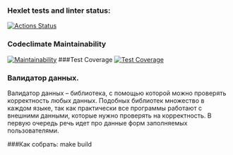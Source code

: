 ### Hexlet tests and linter status:
[![Actions Status](https://github.com/L30PRD/java-project-78/actions/workflows/hexlet-check.yml/badge.svg)](https://github.com/L30PRD/java-project-78/actions)
### Codeclimate Maintainability
[![Maintainability](https://api.codeclimate.com/v1/badges/3057497d54d5c9287009/maintainability)](https://codeclimate.com/github/L30PRD/java-project-78/maintainability)
###Test Coverage
[![Test Coverage](https://api.codeclimate.com/v1/badges/3057497d54d5c9287009/test_coverage)](https://codeclimate.com/github/L30PRD/java-project-78/test_coverage)

### Валидатор данных.
Валидатор данных – библиотека, с помощью которой можно проверять корректность любых данных. Подобных библиотек множество в каждом языке, так как практически все программы работают с внешними данными, которые нужно проверять на корректность. В первую очередь речь идет про данные форм заполняемых пользователями.

###Как собрать:
make build
